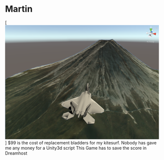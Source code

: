 # Martin
[![que no se resistieran, por que sino los mataban ... ](https://raw.githubusercontent.com/rgarro/Martin/main/martin.png)]
$99 is the cost of replacement bladders for my kitesurf. 
Nobody has gave me any money for a Unity3d script
This Game has to save the score in Dreamhost

